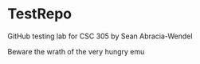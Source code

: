# TestRepo
GitHub testing lab for CSC 305 by Sean Abracia-Wendel

Beware the wrath of the very hungry emu
